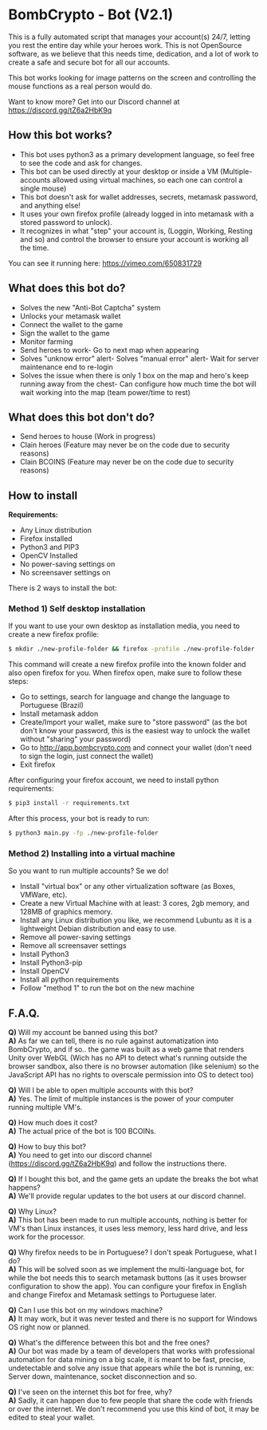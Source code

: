 # BombCrypto - Bot (V2.1)

This is a fully automated script that manages your account(s) 24/7, letting you rest the entire day while your heroes work.
This is not OpenSource software, as we believe that this needs time, dedication, and a lot of work to create a safe and secure bot for all our accounts.

This bot works looking for image patterns on the screen and controlling the mouse functions as a real person would do.

Want to know more? Get into our Discord channel at https://discord.gg/tZ6a2HbK9q


## **How this bot works?**

- This bot uses python3 as a primary development language, so feel free to see the code and ask for changes.
- This bot can be used directly at your desktop or inside a VM (Multiple-accounts allowed using virtual machines, so each one can control a single mouse)
- This bot doesn't ask for wallet addresses, secrets, metamask password, and anything else!
- It uses your own firefox profile (already logged in into metamask with a stored password to unlock).
- It recognizes in what "step" your account is, (Loggin, Working, Resting and so) and control the browser to ensure your account is working all the time.

You can see it running here: https://vimeo.com/650831729


## **What does this bot do?**
- Solves the new "Anti-Bot Captcha" system
- Unlocks your metamask wallet
- Connect the wallet to the game
- Sign the wallet to the game
- Monitor farming
- Send heroes to work- Go to next map when appearing
- Solves "unknow error" alert- Solves "manual error" alert- Wait for server maintenance end to re-login
- Solves the issue when there is only 1 box on the map and hero's keep running away from the chest- Can configure how much time the bot will wait working into the map (team power/time to rest)


## **What does this bot don't do?**
- Send heroes to house (Work in progress)
- Clain heroes (Feature may never be on the code due to security reasons)
- Clain BCOINS (Feature may never be on the code due to security reasons)


## **How to install**

**Requirements:**
- Any Linux distribution
- Firefox installed
- Python3 and PIP3
- OpenCV Installed
- No power-saving settings on
- No screensaver settings on

There is 2 ways to install the bot:


### Method 1) Self desktop installation
If you want to use your own desktop as installation media, you need to create a new firefox profile:

```bash
$ mkdir ./new-profile-folder && firefox -profile ./new-profile-folder
```
This command will create a new firefox profile into the known folder and also open firefox for you.
When firefox open, make sure to follow these steps:

- Go to settings, search for language and change the language to Portuguese (Brazil)
- Install metamask addon
- Create/Import your wallet, make sure to "store password" (as the bot don't know your password, this is the easiest way to unlock the wallet without "sharing" your password)
- Go to http://app.bombcrypto.com and connect your wallet (don't need to sign the login, just connect the wallet)
- Exit firefox

After configuring your firefox account, we need to install python requirements:
```bash
$ pip3 install -r requirements.txt
```

After this process, your bot is ready to run:
```bash
$ python3 main.py -fp ./new-profile-folder
```


### Method 2) Installing into a virtual machine
So you want to run multiple accounts? Se we do!

- Install "virtual box" or any other virtualization software (as Boxes, VMWare, etc).
- Create a new Virtual Machine with at least: 3 cores, 2gb memory, and 128MB of graphics memory.
- Install any Linux distribution you like, we recommend Lubuntu as it is a lightweight Debian distribution and easy to use.
- Remove all power-saving settings
- Remove all screensaver settings
- Install Python3
- Install Python3-pip
- Install OpenCV
- Install all python requirements
- Follow "method 1" to run the bot on the new machine


## **F.A.Q.**

**Q)** Will my account be banned using this bot?\
**A)** As far we can tell, there is no rule against automatization into BombCrypto, and if so.. the game was built as a web game that renders Unity over WebGL (Wich has no API to detect what's running outside the browser sandbox, also there is no browser automation (like selenium) so the JavaScript API has no rights to overscale permission into OS to detect too)

**Q)** Will I be able to open multiple accounts with this bot?\
**A)** Yes. The limit of multiple instances is the power of your computer running multiple VM's.

**Q)** How much does it cost?\
**A)** The actual price of the bot is 100 BCOINs.

**Q)** How to buy this bot?\
**A)** You need to get into our discord channel (https://discord.gg/tZ6a2HbK9q) and follow the instructions there.

**Q)** If I bought this bot, and the game gets an update the breaks the bot what happens?\
**A)** We'll provide regular updates to the bot users at our discord channel.

**Q)** Why Linux?\
**A)** This bot has been made to run multiple accounts, nothing is better for VM's than Linux instances, it uses less memory, less hard drive, and less work for the processor.

**Q)** Why firefox needs to be in Portuguese? I don't speak Portuguese, what I do?\
**A)** This will be solved soon as we implement the multi-language bot, for while the bot needs this to search metamask buttons (as it uses browser configuration to show the app). You can configure your firefox in English and change Firefox and Metamask settings to Portuguese later.

**Q)** Can I use this bot on my windows machine?\
**A)** It may work, but it was never tested and there is no support for Windows OS right now or planned.

**Q)** What's the difference between this bot and the free ones?\
**A)** Our bot was made by a team of developers that works with professional automation for data mining on a big scale, it is meant to be fast, precise, undetectable and solve any issue that appears while the bot is running, ex: Server down, maintenance, socket disconnection and so.

**Q)** I've seen on the internet this bot for free, why?\
**A)** Sadly, it can happen due to few people that share the code with friends or over the internet. We don't recommend you use this kind of bot, it may be edited to steal your wallet.
